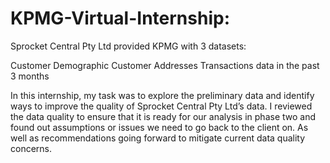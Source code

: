 # KPMG-Virtual-Internship:
Sprocket Central Pty Ltd provided KPMG with 3 datasets:

Customer Demographic 
Customer Addresses
Transactions data in the past 3 months

In this internship, my task was to explore the preliminary data and identify ways to improve the quality of Sprocket Central Pty Ltd’s data. I reviewed the data quality to ensure that it is ready for our analysis in phase two and found out assumptions or issues we need to go back to the client on. As well as recommendations going forward to mitigate current data quality concerns.
